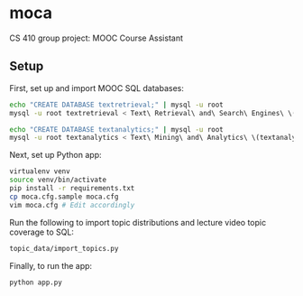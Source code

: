 # moca
CS 410 group project: MOOC Course Assistant

## Setup
First, set up and import MOOC SQL databases:

```bash
echo "CREATE DATABASE textretrieval;" | mysql -u root
mysql -u root textretrieval < Text\ Retrieval\ and\ Search\ Engines\ \(textretrieval-001\)_SQL_anonymized_general.sql

echo "CREATE DATABASE textanalytics;" | mysql -u root
mysql -u root textanalytics < Text\ Mining\ and\ Analytics\ \(textanalytics-001\)_SQL_anonymized_general.sql
```

Next, set up Python app:

```bash
virtualenv venv
source venv/bin/activate
pip install -r requirements.txt
cp moca.cfg.sample moca.cfg
vim moca.cfg # Edit accordingly
```

Run the following to import topic distributions and lecture video topic coverage to SQL:

```bash
topic_data/import_topics.py
```

Finally, to run the app:

```bash
python app.py
```
